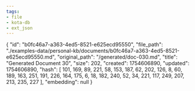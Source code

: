 ```yaml
---
tags:
- file
- kota-db
- ext_json
---
```

{
  "id": "b0fc46a7-a363-4ed5-8521-e625ecd95550",
  "file_path": "./examples-data/personal-kb/documents/b0fc46a7-a363-4ed5-8521-e625ecd95550.md",
  "original_path": "/generated/doc-030.md",
  "title": "Generated Document 30",
  "size": 202,
  "created": 1754606890,
  "updated": 1754606890,
  "hash": [
    101,
    169,
    89,
    221,
    58,
    153,
    187,
    62,
    202,
    126,
    8,
    60,
    189,
    163,
    251,
    191,
    226,
    164,
    175,
    6,
    18,
    182,
    240,
    52,
    34,
    221,
    117,
    249,
    207,
    213,
    235,
    227
  ],
  "embedding": null
}